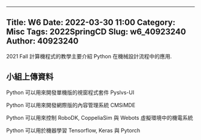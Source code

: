 
---
Title: W6
Date: 2022-03-30 11:00
Category: Misc
Tags: 2022SpringCD
Slug: w6_40923240
Author: 40923240
---

2021 Fall 計算機程式的教學主要介紹 Python 在機械設計流程中的應用.

<!-- PELICAN_END_SUMMARY -->

小組上傳資料
----
Python 可以用來開發單機版的視窗程式套件 Pyslvs-UI

Python 可以用來開發網際版的內容管理系統 CMSiMDE

Python 可以用來控制 RoboDK, CoppeliaSim 與 Webots 虛擬環境中的機電系統

Python 可以用於機器學習 Tensorflow, Keras 與 Pytorch




